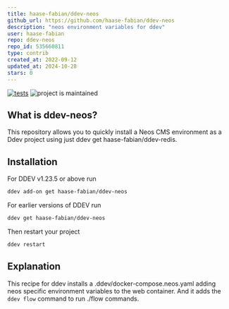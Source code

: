 ```yaml
---
title: haase-fabian/ddev-neos
github_url: https://github.com/haase-fabian/ddev-neos
description: "neos environment variables for ddev"
user: haase-fabian
repo: ddev-neos
repo_id: 535660811
type: contrib
created_at: 2022-09-12
updated_at: 2024-10-28
stars: 0
---
```


[![tests](https://github.com/haase-fabian/ddev-neos/actions/workflows/tests.yml/badge.svg)](https://github.com/haase-fabian/ddev-neos/actions/workflows/tests.yml) ![project is maintained](https://img.shields.io/maintenance/yes/2022.svg)

## What is ddev-neos?

This repository allows you to quickly install a Neos CMS environment as a Ddev project using just ddev get haase-fabian/ddev-redis.

## Installation

For DDEV v1.23.5 or above run

```bash
ddev add-on get haase-fabian/ddev-neos
```

For earlier versions of DDEV run

```bash
ddev get haase-fabian/ddev-neos
```

Then restart your project

```bash
ddev restart
```

## Explanation

This recipe for ddev installs a .ddev/docker-compose.neos.yaml adding neos specific environment variables to the web container.
And it adds the `ddev flow` command to run ./flow commands.

